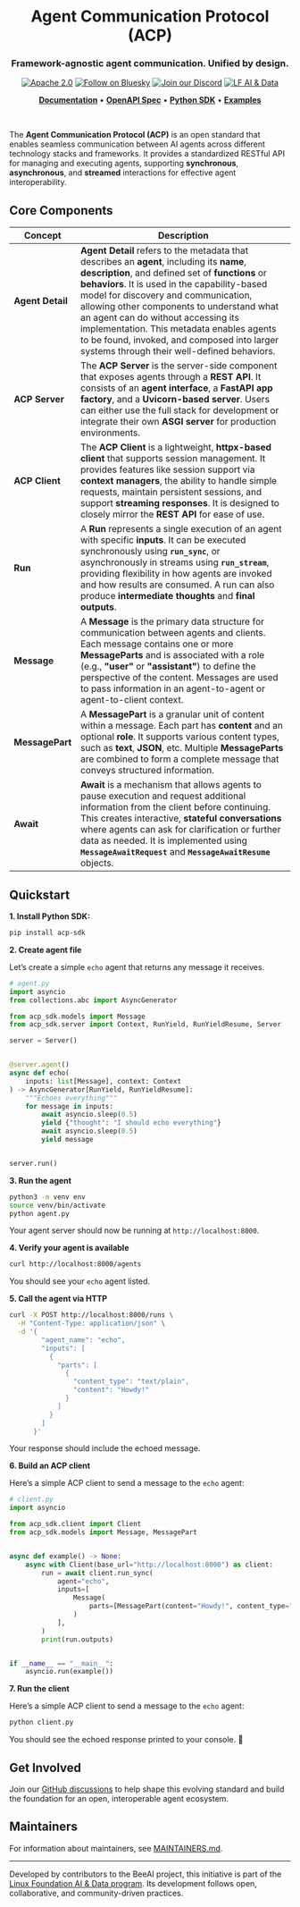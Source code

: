<h1 align="center">
  Agent Communication Protocol (ACP)
</h1>
<h3 align="center">Framework-agnostic agent communication. Unified by design.</h3>

<div align="center">

[![Apache 2.0](https://img.shields.io/badge/Apache%202.0-License-EA7826?style=flat-square&logo=apache&logoColor=white)](https://github.com/i-am-bee/beeai-framework?tab=Apache-2.0-1-ov-file#readme)
[![Follow on Bluesky](https://img.shields.io/badge/Follow%20on%20Bluesky-0285FF?style=flat-square&logo=bluesky&logoColor=white)](https://bsky.app/profile/beeaiagents.bsky.social)
[![Join our Discord](https://img.shields.io/badge/Join%20our%20Discord-7289DA?style=flat-square&logo=discord&logoColor=white)](https://discord.com/invite/NradeA6ZNF)
[![LF AI & Data](https://img.shields.io/badge/LF%20AI%20%26%20Data-0072C6?style=flat-square&logo=linuxfoundation&logoColor=white)](https://lfaidata.foundation/projects/)

</div>

<p align="center">
  <strong><a href="https://ibm.biz/agentcommunicationprotocol">Documentation</a></strong> •
  <strong><a href="https://github.com/i-am-bee/beeai-platform/blob/main/docs/acp/spec/openapi.yaml">OpenAPI Spec</a></strong> •
  <strong><a href="https://github.com/i-am-bee/acp/blob/main/python">Python SDK</a></strong> •
  <strong><a href="https://github.com/i-am-bee/acp/tree/main/examples">Examples</a></strong>
</p>

<br>

The **Agent Communication Protocol (ACP)** is an open standard that enables seamless communication between AI agents across different technology stacks and frameworks. It provides a standardized RESTful API for managing and executing agents, supporting **synchronous**, **asynchronous**, and **streamed** interactions for effective agent interoperability.

## Core Components

| **Concept**      | **Description** |
|------------------|-----------------|
| **Agent Detail** | **Agent Detail** refers to the metadata that describes an **agent**, including its **name**, **description**, and defined set of **functions** or **behaviors**. It is used in the capability-based model for discovery and communication, allowing other components to understand what an agent can do without accessing its implementation. This metadata enables agents to be found, invoked, and composed into larger systems through their well-defined behaviors. |
| **ACP Server**   | The **ACP Server** is the server-side component that exposes agents through a **REST API**. It consists of an **agent interface**, a **FastAPI app factory**, and a **Uvicorn-based server**. Users can either use the full stack for development or integrate their own **ASGI server** for production environments. |
| **ACP Client**   | The **ACP Client** is a lightweight, **httpx-based client** that supports session management. It provides features like session support via **context managers**, the ability to handle simple requests, maintain persistent sessions, and support **streaming responses**. It is designed to closely mirror the **REST API** for ease of use. |
| **Run**          | A **Run** represents a single execution of an agent with specific **inputs**. It can be executed synchronously using **`run_sync`**, or asynchronously in streams using **`run_stream`**, providing flexibility in how agents are invoked and how results are consumed. A run can also produce **intermediate thoughts** and **final outputs**. |
| **Message**      | A **Message** is the primary data structure for communication between agents and clients. Each message contains one or more **MessageParts** and is associated with a role (e.g., **"user"** or **"assistant"**) to define the perspective of the content. Messages are used to pass information in an agent-to-agent or agent-to-client context. |
| **MessagePart**  | A **MessagePart** is a granular unit of content within a message. Each part has **content** and an optional **role**. It supports various content types, such as **text**, **JSON**, etc. Multiple **MessageParts** are combined to form a complete message that conveys structured information. |
| **Await**        | **Await** is a mechanism that allows agents to pause execution and request additional information from the client before continuing. This creates interactive, **stateful conversations** where agents can ask for clarification or further data as needed. It is implemented using **`MessageAwaitRequest`** and **`MessageAwaitResume`** objects. |

## Quickstart

**1. Install Python SDK:**

```sh
pip install acp-sdk
```

**2. Create agent file**

Let’s create a simple `echo` agent that returns any message it receives.

```py
# agent.py
import asyncio
from collections.abc import AsyncGenerator

from acp_sdk.models import Message
from acp_sdk.server import Context, RunYield, RunYieldResume, Server

server = Server()


@server.agent()
async def echo(
    inputs: list[Message], context: Context
) -> AsyncGenerator[RunYield, RunYieldResume]:
    """Echoes everything"""
    for message in inputs:
        await asyncio.sleep(0.5)
        yield {"thought": "I should echo everything"}
        await asyncio.sleep(0.5)
        yield message


server.run()
```

**3. Run the agent**

```sh
python3 -m venv env
source venv/bin/activate
python agent.py
```

Your agent server should now be running at `http://localhost:8000`.

**4. Verify your agent is available**

```sh
curl http://localhost:8000/agents
```

You should see your `echo` agent listed.

**5. Call the agent via HTTP**

```sh
curl -X POST http://localhost:8000/runs \
  -H "Content-Type: application/json" \
  -d '{
        "agent_name": "echo",
        "inputs": [
          {
            "parts": [
              {
                "content_type": "text/plain",
                "content": "Howdy!"
              }
            ]
          }
        ]
      }'
```

Your response should include the echoed message.

**6. Build an ACP client**

Here’s a simple ACP client to send a message to the `echo` agent:

```py
# client.py
import asyncio

from acp_sdk.client import Client
from acp_sdk.models import Message, MessagePart


async def example() -> None:
    async with Client(base_url="http://localhost:8000") as client:
        run = await client.run_sync(
            agent="echo",
            inputs=[
                Message(
                    parts=[MessagePart(content="Howdy!", content_type="text/plain")]
                )
            ],
        )
        print(run.outputs)


if __name__ == "__main__":
    asyncio.run(example())
```

**7. Run the client**

Here’s a simple ACP client to send a message to the `echo` agent:

```sh
python client.py
```

You should see the echoed response printed to your console. 🎉

## Get Involved

Join our [GitHub discussions](https://github.com/orgs/i-am-bee/discussions) to help shape this evolving standard and build the foundation for an open, interoperable agent ecosystem.

## Maintainers

For information about maintainers, see [MAINTAINERS.md](./MAINTAINERS.md).

---

Developed by contributors to the BeeAI project, this initiative is part of the [Linux Foundation AI & Data program](https://lfaidata.foundation/projects/). Its development follows open, collaborative, and community-driven practices.
